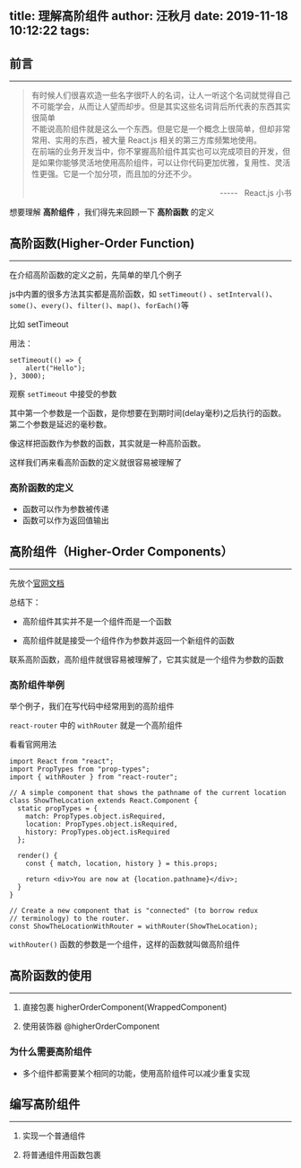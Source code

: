 title: 理解高阶组件
author: 汪秋月
date: 2019-11-18 10:12:22
tags:
---
## 前言
- - - - 
> 有时候人们很喜欢造一些名字很吓人的名词，让人一听这个名词就觉得自己不可能学会，从而让人望而却步。但是其实这些名词背后所代表的东西其实很简单<br>
> 不能说高阶组件就是这么一个东西。但是它是一个概念上很简单，但却非常常用、实用的东西，被大量 React.js 相关的第三方库频繁地使用。<br>
> 在前端的业务开发当中，你不掌握高阶组件其实也可以完成项目的开发，但是如果你能够灵活地使用高阶组件，可以让你代码更加优雅，复用性、灵活性更强。它是一个加分项，而且加的分还不少。
> <p align=right >-----    React.js 小书</p>

想要理解 **高阶组件** ，我们得先来回顾一下 **高阶函数** 的定义


## 高阶函数(Higher-Order Function)
- - - - 

在介绍高阶函数的定义之前，先简单的举几个例子

js中内置的很多方法其实都是高阶函数，如 `setTimeout()` 、`setInterval()`、`some()`、`every()`、`filter()`、`map()`、`forEach()`等

比如 setTimeout

用法：
```
setTimeout(() => { 
    alert("Hello"); 
}, 3000);
```
观察 `setTimeout` 中接受的参数

其中第一个参数是一个函数，是你想要在到期时间(delay毫秒)之后执行的函数。第二个参数是延迟的毫秒数。


像这样把函数作为参数的函数，其实就是一种高阶函数。


这样我们再来看高阶函数的定义就很容易被理解了

### 高阶函数的定义

- 函数可以作为参数被传递
- 函数可以作为返回值输出




## 高阶组件（Higher-Order Components）
- - - - 
 先放个[官网文档](https://zh-hans.reactjs.org/docs/higher-order-components.html#gatsby-focus-wrapper)
 
 总结下：
 
- 高阶组件其实并不是一个组件而是一个函数

- 高阶组件就是接受一个组件作为参数并返回一个新组件的函数

联系高阶函数，高阶组件就很容易被理解了，它其实就是一个组件为参数的函数



### 高阶组件举例

举个例子，我们在写代码中经常用到的高阶组件

`react-router` 中的 `withRouter` 就是一个高阶组件

看看官网用法

```
import React from "react";
import PropTypes from "prop-types";
import { withRouter } from "react-router";

// A simple component that shows the pathname of the current location
class ShowTheLocation extends React.Component {
  static propTypes = {
    match: PropTypes.object.isRequired,
    location: PropTypes.object.isRequired,
    history: PropTypes.object.isRequired
  };

  render() {
    const { match, location, history } = this.props;

    return <div>You are now at {location.pathname}</div>;
  }
}

// Create a new component that is "connected" (to borrow redux
// terminology) to the router.
const ShowTheLocationWithRouter = withRouter(ShowTheLocation);
```

`withRouter()` 函数的参数是一个组件，这样的函数就叫做高阶组件

## 高阶函数的使用
 - - - - 
1. 直接包裹 higherOrderComponent(WrappedComponent)

2. 使用装饰器 @higherOrderComponent


### 为什么需要高阶组件

- 多个组件都需要某个相同的功能，使用高阶组件可以减少重复实现



## 编写高阶组件
 - - - - 
1. 实现一个普通组件

2. 将普通组件用函数包裹


